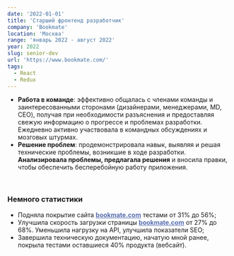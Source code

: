 ```yaml
---
date: '2022-01-01'
title: 'Старший фронтенд разработчик'
company: 'Bookmate'
location: 'Москва'
range: 'январь 2022 - август 2022'
year: 2022
slug: senior-dev
url: 'https://www.bookmate.com/'
tags:
  - React
  - Redux
---
```

- <b>Работа в команде</b>: эффективно общалась с членами команды и заинтересованными сторонами (дизайнерами, менеджерами, MD, CEO), получая при необходимости разъяснения и предоставляя свежую информацию о прогрессе и проблемах разработки. Ежедневно активно участвовала в командных обсуждениях и мозговых штурмах.
- <b>Решение проблем</b>: продемонстрировала навык, выявляя и решая технические проблемы, возникшие в ходе разработки. <b>Анализировала проблемы, предлагала решения</b> и вносила правки, чтобы обеспечить бесперебойную работу приложения.

<br/>

### Немного статистики

- Подняла покрытие сайта <a href="https://bookmate.com/" target="_blank" style="color:#566eaf;font-weight:bold;">bookmate.com</a> тестами от 31% до 56%;
- Улучшила скорость загрузки страницы <a href="https://bookmate.com/" target="_blank" style="color:#566eaf;font-weight:bold;">bookmate.com</a> от 27% до 68%. Уменьшила нагрузку на API, улучшила показатели SEO;
- Завершила техническую документацию, начатую мной ранее, покрыла тестами оставшиеся 40% продукта (вебсайт).
